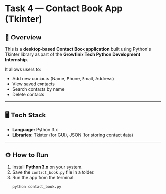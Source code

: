 # Task 4 — Contact Book App (Tkinter)

## 📌 Overview
This is a **desktop-based Contact Book application** built using Python's Tkinter library as part of the **Growfinix Tech Python Development Internship**.

It allows users to:
- Add new contacts (Name, Phone, Email, Address)
- View saved contacts
- Search contacts by name
- Delete contacts

---

## 🖥️ Tech Stack
- **Language:** Python 3.x  
- **Libraries:** Tkinter (for GUI), JSON (for storing contact data)

---

## ⚙️ How to Run
1. Install **Python 3.x** on your system.  
2. Save the `contact_book.py` file in a folder.  
3. Run the app from the terminal:  
   ```bash
   python contact_book.py
